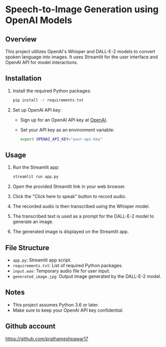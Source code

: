 # Speech-to-Image Generation using OpenAI Models

## Overview

This project utilizes OpenAI's Whisper and DALL-E-2 models to convert spoken language into images. It uses Streamlit for the user interface and OpenAI API for model interactions.

## Installation

1. Install the required Python packages:

    ```bash
    pip install -r requirements.txt
    ```

2. Set up OpenAI API key:

    - Sign up for an OpenAI API key at [OpenAI](https://beta.openai.com/signup/).
    - Set your API key as an environment variable:

        ```bash
        export OPENAI_API_KEY="your-api-key"
        ```

## Usage

1. Run the Streamlit app:

    ```bash
    streamlit run app.py
    ```

2. Open the provided Streamlit link in your web browser.

3. Click the "Click here to speak" button to record audio.

4. The recorded audio is then transcribed using the Whisper model.

5. The transcribed text is used as a prompt for the DALL-E-2 model to generate an image.

6. The generated image is displayed on the Streamlit app.

## File Structure

- `app.py`: Streamlit app script.
- `requirements.txt`: List of required Python packages.
- `input.wav`: Temporary audio file for user input.
- `generated_image.jpg`: Output image generated by the DALL-E-2 model.

## Notes

- This project assumes Python 3.6 or later.
- Make sure to keep your OpenAI API key confidential.

## Github account 
https://github.com/prathameshpawar17

